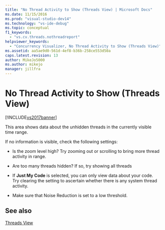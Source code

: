 ```yaml
---
title: "No Thread Activity to Show (Threads View) | Microsoft Docs"
ms.date: 11/15/2016
ms.prod: "visual-studio-dev14"
ms.technology: "vs-ide-debug"
ms.topic: conceptual
f1_keywords: 
  - "vs.cv.threads.nothreadreport"
helpviewer_keywords: 
  - "Concurrency Visualizer, No Thread Activity to Show (Threads View)"
ms.assetid: aa5ae9d0-561d-4ef8-b36b-258ce553d50a
caps.latest.revision: 13
author: MikeJo5000
ms.author: mikejo
manager: jillfra
---
```

# No Thread Activity to Show (Threads View)
[!INCLUDE[vs2017banner](../includes/vs2017banner.md)]

This area shows data about the unhidden threads in the currently visible time range.  
  
 If no information is visible, check the following settings:  
  
- Is the zoom level high? Try zooming out or scrolling to bring more thread activity in range.  
  
- Are too many threads hidden? If so, try showing all threads  
  
- If **Just My Code** is selected, you can only view data about your code. Try clearing the setting to ascertain whether there is any system thread activity.  
  
- Make sure that Noise Reduction is set to a low threshold.  
  
## See also  
 [Threads View](../profiling/threads-view-parallel-performance.md)

